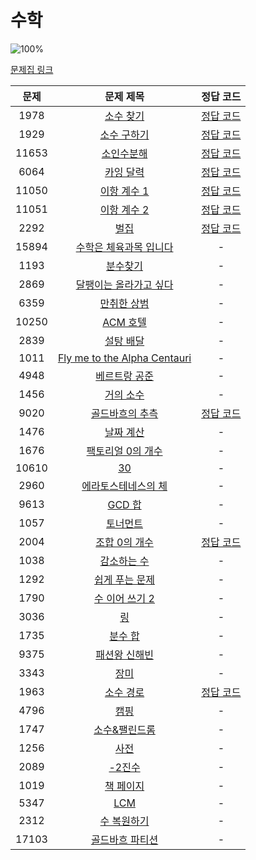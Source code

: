 # 수학

![100%](https://progress-bar.dev/10/?scale=40&title=progress&width=500&color=babaca&suffix=/40)

[문제집 링크](https://www.acmicpc.net/workbook/view/8174)

| 문제 | 문제 제목 | 정답 코드 |
| :--: | :--: | :--: |
| 1978 | [소수 찾기](https://www.acmicpc.net/problem/1978) | [정답 코드](../0x12/solutions/1978.cpp) |
| 1929 | [소수 구하기](https://www.acmicpc.net/problem/1929) | [정답 코드](../0x12/solutions/1929.cpp) |
| 11653 | [소인수분해](https://www.acmicpc.net/problem/11653) | [정답 코드](../0x12/solutions/11653.cpp) |
| 6064 | [카잉 달력](https://www.acmicpc.net/problem/6064) | [정답 코드](../0x12/solutions/6064.cpp) |
| 11050 | [이항 계수 1](https://www.acmicpc.net/problem/11050) | [정답 코드](../0x12/solutions/11050.cpp) |
| 11051 | [이항 계수 2](https://www.acmicpc.net/problem/11051) | [정답 코드](../0x12/solutions/11051.cpp) |
| 2292 | [벌집](https://www.acmicpc.net/problem/2292) | [정답 코드](../0x12/solutions/2292.cpp) |
| 15894 | [수학은 체육과목 입니다](https://www.acmicpc.net/problem/15894) | - |
| 1193 | [분수찾기](https://www.acmicpc.net/problem/1193) | - |
| 2869 | [달팽이는 올라가고 싶다](https://www.acmicpc.net/problem/2869) | - |
| 6359 | [만취한 상범](https://www.acmicpc.net/problem/6359) | - |
| 10250 | [ACM 호텔](https://www.acmicpc.net/problem/10250) | - |
| 2839 | [설탕 배달](https://www.acmicpc.net/problem/2839) | - |
| 1011 | [Fly me to the Alpha Centauri](https://www.acmicpc.net/problem/1011) | - |
| 4948 | [베르트랑 공준](https://www.acmicpc.net/problem/4948) | - |
| 1456 | [거의 소수](https://www.acmicpc.net/problem/1456) | - |
| 9020 | [골드바흐의 추측](https://www.acmicpc.net/problem/9020) | [정답 코드](../0x12/solutions/9020.cpp) |
| 1476 | [날짜 계산](https://www.acmicpc.net/problem/1476) | - |
| 1676 | [팩토리얼 0의 개수](https://www.acmicpc.net/problem/1676) | - |
| 10610 | [30](https://www.acmicpc.net/problem/10610) | - |
| 2960 | [에라토스테네스의 체](https://www.acmicpc.net/problem/2960) | - |
| 9613 | [GCD 합](https://www.acmicpc.net/problem/9613) | - |
| 1057 | [토너먼트](https://www.acmicpc.net/problem/1057) | - |
| 2004 | [조합 0의 개수](https://www.acmicpc.net/problem/2004) | [정답 코드](../0x12/solutions/2004.cpp) |
| 1038 | [감소하는 수](https://www.acmicpc.net/problem/1038) | - |
| 1292 | [쉽게 푸는 문제](https://www.acmicpc.net/problem/1292) | - |
| 1790 | [수 이어 쓰기 2](https://www.acmicpc.net/problem/1790) | - |
| 3036 | [링](https://www.acmicpc.net/problem/3036) | - |
| 1735 | [분수 합](https://www.acmicpc.net/problem/1735) | - |
| 9375 | [패션왕 신해빈](https://www.acmicpc.net/problem/9375) | - |
| 3343 | [장미](https://www.acmicpc.net/problem/3343) | - |
| 1963 | [소수 경로](https://www.acmicpc.net/problem/1963) | [정답 코드](../0x12/solutions/1963.cpp) |
| 4796 | [캠핑](https://www.acmicpc.net/problem/4796) | - |
| 1747 | [소수&amp;팰린드롬](https://www.acmicpc.net/problem/1747) | - |
| 1256 | [사전](https://www.acmicpc.net/problem/1256) | - |
| 2089 | [-2진수](https://www.acmicpc.net/problem/2089) | - |
| 1019 | [책 페이지](https://www.acmicpc.net/problem/1019) | - |
| 5347 | [LCM](https://www.acmicpc.net/problem/5347) | - |
| 2312 | [수 복원하기](https://www.acmicpc.net/problem/2312) | - |
| 17103 | [골드바흐 파티션](https://www.acmicpc.net/problem/17103) | - |
